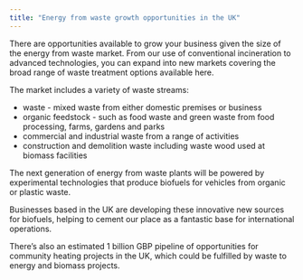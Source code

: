 ```yaml
---
title: "Energy from waste growth opportunities in the UK"
---
```

There are opportunities available to grow your business given the size of the energy from waste market. From our use of conventional incineration to advanced technologies, you can expand into new markets covering the broad range of waste treatment options available here. 

The market includes a variety of waste streams:

- waste - mixed waste from either domestic premises or business
- organic feedstock - such as food waste and green waste from food processing, farms,  gardens and parks
- commercial and industrial waste from a range of activities
- construction and demolition waste including waste wood used at biomass facilities

The next generation of energy from waste plants will be powered by experimental technologies that produce biofuels for vehicles from organic or plastic waste.

Businesses based in the UK are developing these innovative new sources for biofuels, helping to cement our place as a fantastic base for international operations. 

There’s also an estimated 1 billion GBP pipeline of opportunities for community heating projects in the UK, which could be fulfilled by waste to energy and biomass projects.
